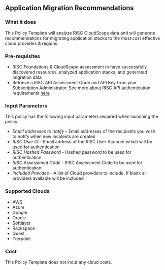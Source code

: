 ## Application Migration Recommendations

### What it does

This Policy Template will analyze RISC CloudScape data and will generate recommendations for migrating application stacks to the most cost effective cloud providers & regions.  

### Pre-requisites

- RISC Foundations & CloudScape assessment to have successfully discovered resources, analyzed application stacks, and generated migration data
- Retrieve a RISC API Assessment Code and API Key from your Subscription Administrator.  See more about RISC API authentication requirements [here](https://portal.riscnetworks.com/app/documentation/?path=/using-the-platform/restful-api-access/)

### Input Parameters

This policy has the following input parameters required when launching the policy.

- *Email addresses to notify* - Email addresses of the recipients you wish to notify when new incidents are created
- *RISC User ID* - Email address of the RISC User Account which will be used for authentication
- *RISC Hashed Password* - Hashed password to be used for authentication
- *RISC Assessment Code* - RISC Assessment Code to be used for authentication
- *Included Provides* - A list of Cloud providers to include. If blank all providers available will be included

### Supported Clouds

- AWS
- Azure
- Google
- Oracle
- Softlayer
- Rackspace
- Quest
- Tierpoint


### Cost

This Policy Template does not incur any cloud costs.
